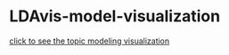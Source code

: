 # LDAvis-model-visualization

[click to see the topic modeling visualization](https://yimihua2013.github.io/LDAvis-model-visualization)
